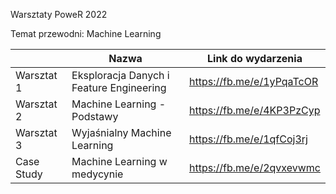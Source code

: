 Warsztaty PoweR 2022 

Temat przewodni: Machine Learning


|             | Nazwa                                    | Link do wydarzenia        |
|-------------|------------------------------------------|---------------------------|
| Warsztat 1  | Eksploracja Danych i Feature Engineering | https://fb.me/e/1yPqaTcOR |
| Warsztat 2  | Machine Learning - Podstawy              | https://fb.me/e/4KP3PzCyp |
| Warsztat 3  | Wyjaśnialny Machine Learning             | https://fb.me/e/1qfCoj3rj |
| Case Study  | Machine Learning w medycynie             | https://fb.me/e/2qvxevwmc |
